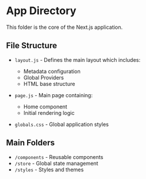 # App Directory
This folder is the core of the Next.js application.
## File Structure
- `layout.js` - Defines the main layout which includes:
  - Metadata configuration
  - Global Providers
  - HTML base structure
  
- `page.js` - Main page containing:
  - Home component
  - Initial rendering logic
  
- `globals.css` - Global application styles
## Main Folders
- `/components` - Reusable components
- `/store` - Global state management
- `/styles` - Styles and themes 
